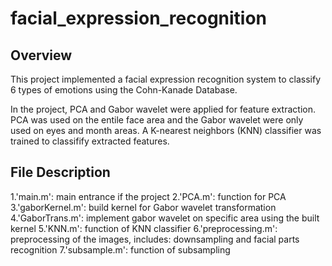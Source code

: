 # facial_expression_recognition
## Overview
This project implemented a facial expression recognition system to 
classify 6 types of emotions using the Cohn-Kanade Database.

In the project, PCA and Gabor wavelet were applied for feature extraction. 
PCA was used on the entile face area and the Gabor wavelet were only used 
on eyes and month areas. A K-nearest neighbors (KNN) classifier was trained 
to classifify extracted features.

## File Description
1.'main.m': main entrance if the project
2.'PCA.m': function for PCA
3.'gaborKernel.m': build kernel for Gabor wavelet transformation
4.'GaborTrans.m': implement gabor wavelet on specific area using the built kernel
5.'KNN.m': function of KNN classifier
6.'preprocessing.m': preprocessing of the images, includes: downsampling and facial
parts recognition
7.'subsample.m': function of subsampling
